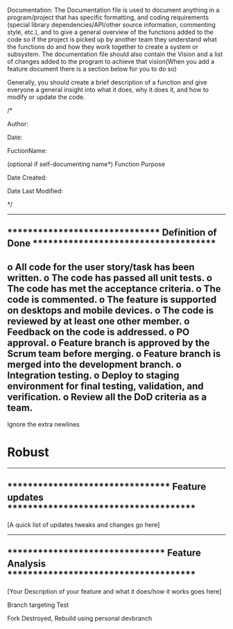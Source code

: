 Documentation:
The Documentation file is used to document anything in a program/project that has specific formatting, and coding requirements (special library dependencies/API/other source information, commenting style, etc.), and to give a general overview of the functions added to the code so if the project is picked up by another team they understand what the functions do and how they work together to create a system or subsystem. The documentation file should also contain the Vision and a list of changes added to the program to achieve that vision(When you add a feature document there is a section below for you to do so)

Generally, you should create a brief description of a function and give everyone a general insight into what it does, why it does it, and how to modify or update the code.

/*

Author:

Date:

FuctionName:

(optional if self-documenting name*) Function Purpose

Date Created:

Date Last Modified:

*/

--------------------------------------------------------------------------------------
****************************** Definition of Done ************************************
--------------------------------------------------------------------------------------
o    All code for the user story/task has been written.
o    The code has passed all unit tests.
o    The code has met the acceptance criteria.
o    The code is commented. 
o    The feature is supported on desktops and mobile devices.
o    The code is reviewed by at least one other member.
o    Feedback on the code is addressed. 
o    PO approval.
o    Feature branch is approved by the Scrum team before merging.
o    Feature branch is merged into the development branch.
o    Integration testing.
o    Deploy to staging environment for final testing, validation, and verification. 
o    Review all the DoD criteria as a team.
--------------------------------------------------------------------------------------

Ignore the extra newlines
# Robust

--------------------------------------------------------------------------------------
******************************** Feature updates *************************************
--------------------------------------------------------------------------------------
[A quick list of updates tweaks and changes go here]




--------------------------------------------------------------------------------------
******************************* Feature Analysis *************************************
--------------------------------------------------------------------------------------
[Your Description of your feature and what it does/how it works goes here]



Branch targeting Test

Fork Destroyed, Rebuild using personal devbranch
